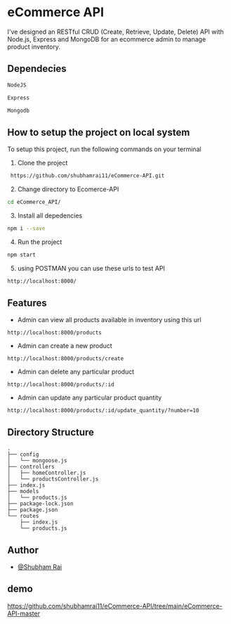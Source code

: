
# eCommerce API

I've designed an RESTful CRUD (Create, Retrieve, Update, Delete) API with Node.js, Express and MongoDB for an ecommerce admin to manage product inventory.

## Dependecies

```bash
NodeJS
```

```bash
Express
```

```bash
Mongodb
```
## How to setup the project on local system

To setup this project, run the following commands on your terminal

 1. Clone the project

```bash
 https://github.com/shubhamrai11/eCommerce-API.git
```

2. Change directory to Ecomerce-API 

```bash
cd eCommerce_API/
```

3. Install all depedencies

```bash
npm i --save
```

4. Run the project

```bash
npm start
```

5. using POSTMAN you can use these urls to test API

```bash
http://localhost:8000/
```





## Features

- Admin can view all products available in inventory using this url

```
http://localhost:8000/products
```
- Admin can create a new product

```
http://localhost:8000/products/create
```
- Admin can delete any particular product

```
http://localhost:8000/products/:id
```
- Admin can update any particular product quantity

```
http://localhost:8000/products/:id/update_quantity/?number=10
```


## Directory Structure

```
.
├── config
│   └── mongoose.js
├── controllers
│   ├── homeController.js
│   └── productsController.js
├── index.js
├── models
│   └── products.js
├── package-lock.json
├── package.json
└── routes
    ├── index.js
    └── products.js

```

## Author

- [@Shubham Rai](https://github.com/shubhamrai11/eCommerce-API.git)


## demo
https://github.com/shubhamrai11/eCommerce-API/tree/main/eCommerce-API-master

